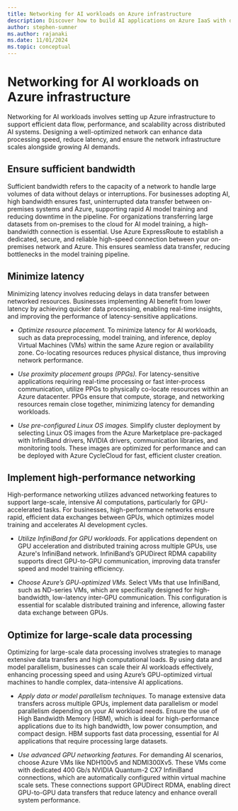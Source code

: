 ```yaml
---
title: Networking for AI workloads on Azure infrastructure
description: Discover how to build AI applications on Azure IaaS with detailed recommendations, architecture guides, and best practices.
author: stephen-sumner
ms.author: rajanaki
ms.date: 11/01/2024
ms.topic: conceptual
---
```


# Networking for AI workloads on Azure infrastructure

Networking for AI workloads involves setting up Azure infrastructure to support efficient data flow, performance, and scalability across distributed AI systems. Designing a well-optimized network can enhance data processing speed, reduce latency, and ensure the network infrastructure scales alongside growing AI demands.

## Ensure sufficient bandwidth

Sufficient bandwidth refers to the capacity of a network to handle large volumes of data without delays or interruptions. For businesses adopting AI, high bandwidth ensures fast, uninterrupted data transfer between on-premises systems and Azure, supporting rapid AI model training and reducing downtime in the pipeline. For organizations transferring large datasets from on-premises to the cloud for AI model training, a high-bandwidth connection is essential. Use Azure ExpressRoute to establish a dedicated, secure, and reliable high-speed connection between your on-premises network and Azure. This ensures seamless data transfer, reducing bottlenecks in the model training pipeline.

## Minimize latency

Minimizing latency involves reducing delays in data transfer between networked resources. Businesses implementing AI benefit from lower latency by achieving quicker data processing, enabling real-time insights, and improving the performance of latency-sensitive applications.

- *Optimize resource placement.* To minimize latency for AI workloads, such as data preprocessing, model training, and inference, deploy Virtual Machines (VMs) within the same Azure region or availability zone. Co-locating resources reduces physical distance, thus improving network performance.
  
- *Use proximity placement groups (PPGs).* For latency-sensitive applications requiring real-time processing or fast inter-process communication, utilize PPGs to physically co-locate resources within an Azure datacenter. PPGs ensure that compute, storage, and networking resources remain close together, minimizing latency for demanding workloads.
  
- *Use pre-configured Linux OS images.* Simplify cluster deployment by selecting Linux OS images from the Azure Marketplace pre-packaged with InfiniBand drivers, NVIDIA drivers, communication libraries, and monitoring tools. These images are optimized for performance and can be deployed with Azure CycleCloud for fast, efficient cluster creation.

## Implement high-performance networking

High-performance networking utilizes advanced networking features to support large-scale, intensive AI computations, particularly for GPU-accelerated tasks. For businesses, high-performance networks ensure rapid, efficient data exchanges between GPUs, which optimizes model training and accelerates AI development cycles.

- *Utilize InfiniBand for GPU workloads.* For applications dependent on GPU acceleration and distributed training across multiple GPUs, use Azure's InfiniBand network. InfiniBand’s GPUDirect RDMA capability supports direct GPU-to-GPU communication, improving data transfer speed and model training efficiency.
  
- *Choose Azure’s GPU-optimized VMs.* Select VMs that use InfiniBand, such as ND-series VMs, which are specifically designed for high-bandwidth, low-latency inter-GPU communication. This configuration is essential for scalable distributed training and inference, allowing faster data exchange between GPUs.

## Optimize for large-scale data processing

Optimizing for large-scale data processing involves strategies to manage extensive data transfers and high computational loads. By using data and model parallelism, businesses can scale their AI workloads effectively, enhancing processing speed and using Azure’s GPU-optimized virtual machines to handle complex, data-intensive AI applications.

- *Apply data or model parallelism techniques.* To manage extensive data transfers across multiple GPUs, implement data parallelism or model parallelism depending on your AI workload needs. Ensure the use of High Bandwidth Memory (HBM), which is ideal for high-performance applications due to its high bandwidth, low power consumption, and compact design. HBM supports fast data processing, essential for AI applications that require processing large datasets.

- *Use advanced GPU networking features.* For demanding AI scenarios, choose Azure VMs like NDH100v5 and NDMI300Xv5. These VMs come with dedicated 400 Gb/s NVIDIA Quantum-2 CX7 InfiniBand connections, which are automatically configured within virtual machine scale sets. These connections support GPUDirect RDMA, enabling direct GPU-to-GPU data transfers that reduce latency and enhance overall system performance.